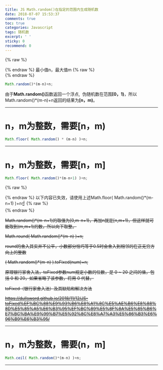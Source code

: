 ```yaml
---
title: JS Math.random()在指定的范围内生成随机数
date: 2018-07-07 15:53:37
comments: true
toc: true
categories: Javascript
tags: 随机数
excerpt: ' '
sticky: 0
recommend: 0
---
```

{% raw %}<article class="message is-info"><div class="message-body">{% endraw %}
最小值n，最大值m
{% raw %}</div></article>{% endraw %}

``` javascript
Math.random()*(m-n)+n;
```

由于<strong>Math.random()</strong>函数返回一个浮点,  伪随机数在范围<strong>[0，1)</strong>，所以Math.random()*(m-n)+n返回的结果为<strong>[n，m)</strong>。

---

# n，m为**整数**，需要<strong>[n，m)</strong>

``` javascript
Math.floor( Math.random() * (m-n) )+n;
```

---

# n，m为**整数**，需要<strong>[n，m]</strong>

``` javascript
Math.floor( Math.random()*(m-n+1) )+n;
```

{% raw %}<article class="message is-danger"><div class="message-body">{% endraw %}
以下内容已失效，请使用上述Math.floor( Math.random()*(m-n+1) )+n☝️
{% raw %}</div></article>{% endraw %}

~~Math.random()*(m-n+1)的取值为[0,m-n+1)，再加n就是[n,m+1)，但这样就可能取到(m,m+1)的数，所以向下取整。~~

~~Math.round( Math.random()*(m-n) )+n;~~

~~round的舍入其实并不公平，小数部分恰巧等于0.5时会舍入到相邻的在正无穷方向上的整数~~

~~( Math.random()*(m-n) ).toFixed(num)+n;~~

~~原理银行家舍入法，toFixed参数num规定小数的位数，是 0 ~ 20 之间的值，包括 0 和 20，如果省略了该参数，将用 0 代替。~~

~~toFixed（银行家舍入法）及其缺陷和解决方法~~

~~https://dullsword.github.io/2018/11/12/JS-toFixed%EF%BC%88%E9%93%B6%E8%A1%8C%E5%AE%B6%E8%88%8D%E5%85%A5%E6%B3%95%EF%BC%89%E5%8F%8A%E5%85%B6%E7%BC%BA%E9%99%B7%E5%92%8C%E8%A7%A3%E5%86%B3%E6%96%B9%E6%B3%95/~~

---

# n，m为**整数**，需要<strong>(n，m]</strong>

``` javascript
Math.ceil( Math.random()*(m-n) )+n;
```

---
